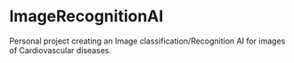 # ImageRecognitionAI

Personal project creating an Image classification/Recognition AI for images of Cardiovascular diseases.
